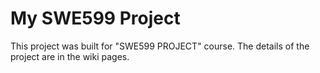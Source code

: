 # My SWE599 Project
This project was built for "SWE599 PROJECT" course.
The details of the project are in the wiki pages.
